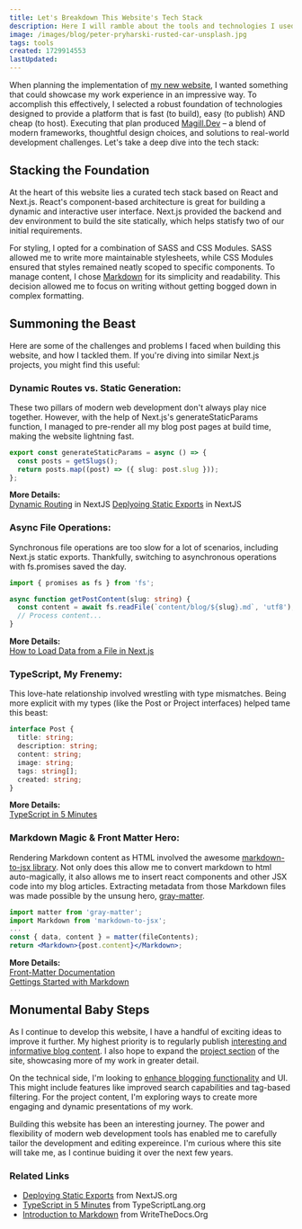 ```yaml
---
title: Let's Breakdown This Website's Tech Stack
description: Here I will ramble about the tools and technologies I used to build this website.
image: /images/blog/peter-pryharski-rusted-car-unsplash.jpg
tags: tools
created: 1729914553
lastUpdated: 
---
```


When planning the implementation of [my new website](https://magill.dev/), I wanted something that could showcase my work experience in an impressive way. To accomplish this effectively, I selected a robust foundation of technologies designed to provide a platform that is fast (to build), easy (to publish) AND cheap (to host). Executing that plan produced [Magill.Dev](https://magill.dev) – a blend of modern frameworks, thoughtful design choices, and solutions to real-world development challenges. Let's take a deep dive into the tech stack:

## Stacking the Foundation

At the heart of this website lies a curated tech stack based on React and Next.js. React's component-based architecture is great for building a dynamic and interactive user interface. Next.js provided the backend and dev environment to build the site statically, which helps statisfy two of our initial requirements.

For styling, I opted for a combination of SASS and CSS Modules. SASS allowed me to write more maintainable stylesheets, while CSS Modules ensured that styles remained neatly scoped to specific components. To manage content, I chose [Markdown](https://magill.dev/simplified-content-management-with-markdown) for its simplicity and readability. This decision allowed me to focus on writing without getting bogged down in complex formatting.

## Summoning the Beast

Here are some of the challenges and problems I faced when building this website, and how I tackled them. If you're diving into similar Next.js projects, you might find this useful:

### Dynamic Routes vs. Static Generation:

These two pillars of modern web development don't always play nice together. However, with the help of Next.js's generateStaticParams function, I managed to pre-render all my blog post pages at build time, making the website lightning fast.

```typescript
export const generateStaticParams = async () => {
  const posts = getSlugs();
  return posts.map((post) => ({ slug: post.slug }));
};
```

**More Details:**  
[Dynamic Routing](https://nextjs.org/docs/app/building-your-application/routing/dynamic-routes) in NextJS
[Deplyoing Static Exports](https://nextjs.org/docs/app/building-your-application/deploying/static-exports) in NextJS

### Async File Operations:

Synchronous file operations are too slow for a lot of scenarios, including Next.js static exports. Thankfully, switching to asynchronous operations with fs.promises saved the day.

```typescript
import { promises as fs } from 'fs';

async function getPostContent(slug: string) {
  const content = await fs.readFile(`content/blog/${slug}.md`, 'utf8');
  // Process content...
}
```

**More Details:**  
[How to Load Data from a File in Next.js](https://vercel.com/guides/loading-static-file-nextjs-api-route)

### TypeScript, My Frenemy:

This love-hate relationship involved wrestling with type mismatches. Being more explicit with my types (like the Post or Project interfaces) helped tame this beast:

```typescript
interface Post {
  title: string;
  description: string;
  content: string;
  image: string;
  tags: string[];
  created: string;
}
```

**More Details:**  
[TypeScript in 5 Minutes](https://www.typescriptlang.org/docs/handbook/typescript-in-5-minutes.html)

### Markdown Magic & Front Matter Hero:

Rendering Markdown content as HTML involved the awesome [markdown-to-jsx library](https://www.npmjs.com/package/markdown-to-jsx). Not only does this allow me to convert markdown to html auto-magically, it also allows me to insert react components and other JSX code into my blog articles. Extracting metadata from those Markdown files was made possible by the unsung hero, [gray-matter](https://www.npmjs.com/package/gray-matter).

```jsx
import matter from 'gray-matter';
import Markdown from 'markdown-to-jsx';
...
const { data, content } = matter(fileContents);
return <Markdown>{post.content}</Markdown>;

```

**More Details:**  
[Front-Matter Documentation](https://frontmatter.codes/docs)  
[Gettings Started with Markdown](https://www.markdownguide.org/getting-started/)

## Monumental Baby Steps

As I continue to develop this website, I have a handful of exciting ideas to improve it further. My highest priority is to regularly publish [interesting and informative blog content](https://magill.dev/blog). I also hope to expand the [project section](https://magill.dev/projects) of the site, showcasing more of my work in greater detail.

On the technical side, I'm looking to [enhance blogging functionality](https://github.com/andymagill/dev.magill.next/blob/master/ROADMAP.md) and UI. This might include features like improved search capabilities and tag-based filtering. For the project content, I'm exploring ways to create more engaging and dynamic presentations of my work.

Building this website has been an interesting journey. The power and flexibility of modern web development tools has enabled me to carefully tailor the development and editing expereince. I'm curious where this site will take me, as I continue buiding it over the next few years.

### Related Links

- [Deploying Static Exports](https://nextjs.org/docs/app/building-your-application/deploying/static-exports#configuration) from NextJS.org
- [TypeScript in 5 Minutes](https://www.typescriptlang.org/docs/handbook/typescript-in-5-minutes.html) from TypeScriptLang.org
- [Introduction to Markdown](https://www.writethedocs.org/guide/writing/markdown/) from WriteTheDocs.Org
